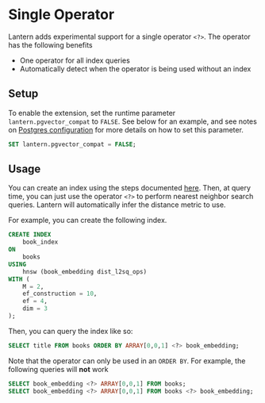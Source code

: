 # Single Operator

Lantern adds experimental support for a single operator `<?>`. The operator has the following benefits

- One operator for all index queries
- Automatically detect when the operator is being used without an index

## Setup

To enable the extension, set the runtime parameter `lantern.pgvector_compat` to `FALSE`. See below for an example, and see notes on [Postgres configuration](/docs/develop/postgres) for more details on how to set this parameter.

```sql
SET lantern.pgvector_compat = FALSE;
```

## Usage

You can create an index using the steps documented [here](/docs/develop/index). Then, at query time, you can just use the operator `<?>` to perform nearest neighbor search queries. Lantern will automatically infer the distance metric to use.

For example, you can create the following index.

```sql
CREATE INDEX
    book_index
ON
    books
USING
    hnsw (book_embedding dist_l2sq_ops)
WITH (
    M = 2,
    ef_construction = 10,
    ef = 4,
    dim = 3
);
```

Then, you can query the index like so:

```sql
SELECT title FROM books ORDER BY ARRAY[0,0,1] <?> book_embedding;
```

Note that the operator can only be used in an `ORDER BY`. For example, the following queries will **not** work

```sql
SELECT book_embedding <?> ARRAY[0,0,1] FROM books;
SELECT book_embedding <?> ARRAY[0,0,1] FROM books <?> book_embedding;
```
